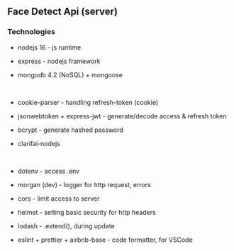 ## Face Detect Api (server)

### Technologies

- nodejs 16 - js runtime
- express - nodejs framework
- mongodb 4.2 (NoSQL) + mongoose

  <br/>

- cookie-parser - handling refresh-token (cookie)
- jsonwebtoken + express-jwt - generate/decode access & refresh token
- bcrypt - generate hashed password
- clarifai-nodejs

  <br/>

- dotenv - access .env
- morgan (dev) - logger for http request, errors
- cors - limit access to server
- helmet - setting basic security for http headers
- lodash - .extend(), during update
- eslint + prettier + airbnb-base - code formatter, for VSCode
